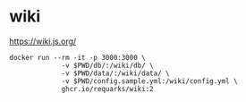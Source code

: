 # wiki
https://wiki.js.org/
```code
docker run --rm -it -p 3000:3000 \
             -v $PWD/db/:/wiki/db/ \
             -v $PWD/data/:/wiki/data/ \
             -v $PWD/config.sample.yml:/wiki/config.yml \
             ghcr.io/requarks/wiki:2
```
